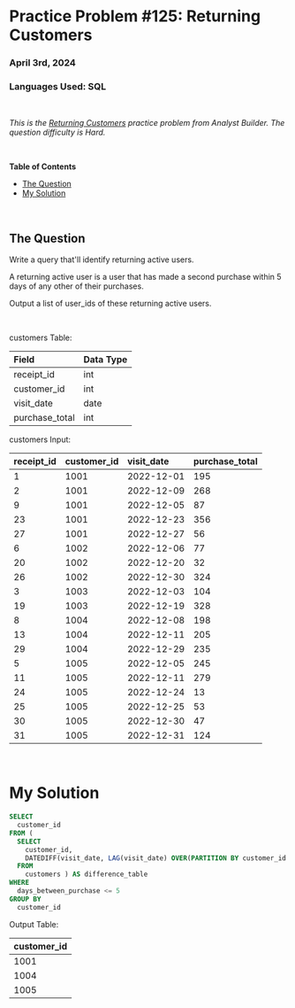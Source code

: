 # **Practice Problem #125: Returning Customers**
### April 3rd, 2024
### Languages Used: SQL

<br>

*This is the [Returning Customers](https://www.analystbuilder.com/questions/returning-customers-iwicX) practice problem from Analyst Builder. The question difficulty is Hard.*

<br>

**Table of Contents**

-   [The Question](#the-question)
-   [My Solution](#my-solution)
  
<br>

## The Question

Write a query that'll identify returning active users.

A returning active user is a user that has made a second purchase within 5 days of any other of their purchases.

Output a list of user_ids of these returning active users.

<br>

customers Table:

| Field          | Data Type |
| :------------- | :-------- |
| receipt_id     | int       |
| customer_id    | int       |
| visit_date     | date      |
| purchase_total | int       |

customers Input:

| receipt_id | customer_id | visit_date | purchase_total |
| :--------- | :---------- | :--------- | :------------- |
| 1          | 1001        | 2022-12-01 | 195            |
| 2          | 1001        | 2022-12-09 | 268            |
| 9          | 1001        | 2022-12-05 | 87             |
| 23         | 1001        | 2022-12-23 | 356            |
| 27         | 1001        | 2022-12-27 | 56             |
| 6          | 1002        | 2022-12-06 | 77             |
| 20         | 1002        | 2022-12-20 | 32             |
| 26         | 1002        | 2022-12-30 | 324            |
| 3          | 1003        | 2022-12-03 | 104            |
| 19         | 1003        | 2022-12-19 | 328            |
| 8          | 1004        | 2022-12-08 | 198            |
| 13         | 1004        | 2022-12-11 | 205            |
| 29         | 1004        | 2022-12-29 | 235            |
| 5          | 1005        | 2022-12-05 | 245            |
| 11         | 1005        | 2022-12-11 | 279            |
| 24         | 1005        | 2022-12-24 | 13             |
| 25         | 1005        | 2022-12-25 | 53             |
| 30         | 1005        | 2022-12-30 | 47             |
| 31         | 1005        | 2022-12-31 | 124            |

<br>

# My Solution

``` SQL
SELECT
  customer_id
FROM (
  SELECT 
    customer_id,
    DATEDIFF(visit_date, LAG(visit_date) OVER(PARTITION BY customer_id ORDER BY customer_id ASC, visit_date ASC)) AS days_between_purchase
  FROM 
    customers ) AS difference_table
WHERE
  days_between_purchase <= 5
GROUP BY
  customer_id
```

Output Table:

| customer_id |
| :---------- |
| 1001        |
| 1004        |
| 1005        |